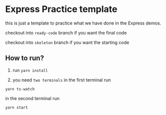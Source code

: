 # Express Practice template

this is just a template to practice what we have done in the Express demos.

checkout into `ready-code` branch if you want the final code

checkout into `skeleton` branch if you want the starting code


## How to run?
1. run `yarn install`

2. you need `two terminals`
in the first terminal run
```
yarn ts-watch
```

in the second terminal run
```
yarn start
```